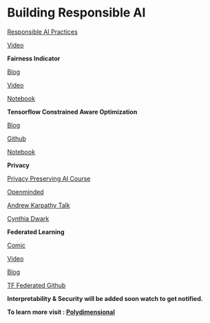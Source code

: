 # **Building Responsible AI**

[Responsible AI Practices](https://ai.google/responsibilities/responsible-ai-practices/)

[Video](https://www.youtube.com/watch?v=UEECKh6PLhI)

**Fairness Indicator**

[Blog](https://ai.googleblog.com/2019/12/fairness-indicators-scalable.html)

[Video](https://www.youtube.com/watch?v=6CwzDoE8J4M)

[Notebook](https://colab.research.google.com/github/tensorflow/fairness-indicators/blob/master/fairness_indicators/documentation/examples/Fairness_Indicators_Example_Colab.ipynb)

**Tensorflow Constrained Aware Optimization**

[Blog](https://ai.googleblog.com/2020/02/setting-fairness-goals-with-tensorflow.html)

[Github](https://github.com/google-research/tensorflow_constrained_optimization/blob/master/README.md)

[Notebook](https://github.com/google-research/tensorflow_constrained_optimization/blob/master/examples/colab/CelebA_fairness.ipynb)

**Privacy**

[Privacy Preserving AI Course](https://www.udacity.com/course/secure-and-private-ai--ud185)

[Openminded](https://openmined.org/)

[Andrew Karpathy Talk](https://www.youtube.com/watch?v=4zrU54VIK6k)

[Cynthia Dwark](https://www.youtube.com/watch?v=vsA4w3itxA0)

**Federated Learning**

[Comic](https://federated.withgoogle.com/)

[Video](https://www.youtube.com/watch?v=89BGjQYA0uE)

[Blog](https://www.tensorflow.org/federated/federated_learning)

[TF Federated Github](https://github.com/tensorflow/federated)

**Interpretability &amp; Security will be added soon watch to get notified.**

**To learn more visit : [Polydimensional](https://polydimensional.in/)**
